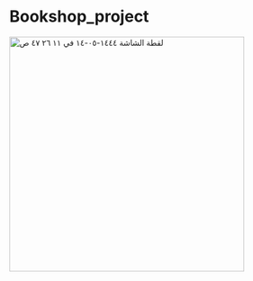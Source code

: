 # Bookshop_project
<img width="417" alt="‏لقطة الشاشة ١٤٤٤-٠٥-١٤ في ١١ ٢٦ ٤٧ ص" src="https://user-images.githubusercontent.com/97846079/206426455-f6297e1f-a1eb-4c0f-acdd-e6173915375d.png">
